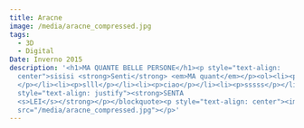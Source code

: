 ```yaml
---
title: Aracne
image: /media/aracne_compressed.jpg
tags:
  - 3D
  - Digital
Date: Inverno 2015
description: '<h1>MA QUANTE BELLE PERSONE</h1><p style="text-align:
  center">sisisi <strong>Senti</strong> <em>MA quant</em></p><ol><li><p>fali
  </p></li><li><p>slll</p></li><li><p>ciao</p></li><li><p>sssss</p></li></ol><blockquote><p
  style="text-align: justify"><strong>SENTA
  <s>LEI</s></strong></p></blockquote><p style="text-align: center"><img
  src="/media/aracne_compressed.jpg"></p>'
---
```

